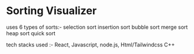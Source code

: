 # Sorting Visualizer

uses 6 types of sorts:-
selection sort
insertion sort
bubble sort
merge sort 
heap sort
quick sort

tech stacks used :- React, Javascript, node.js, Html/Tailwindcss
C++